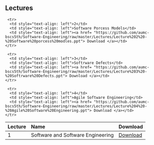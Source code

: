 ## Lectures


<table>
  <thead>
    <tr>
      <th style="text-align: left"> Lecture </th>
      <th style="text-align: left"> Name </th>
      <th style="text-align: left"> Download </th>
    </tr>
  </thead>
  <tbody>
    <tr>
      <td style="text-align: left">1</td>
      <td style="text-align: left">Software and Software Engineering</td>
      <td style="text-align: left"><a href= "https://github.com/aumc-bscs5th/Software-Engineering/raw/master/Lectures/Lecture%201%20-%20Software%20and%20Software%20Engineering.ppt"> Download </a></td>
    </tr>
    
     <tr>
      <td style="text-align: left">2</td>
      <td style="text-align: left">Software Porcess Models</td>
      <td style="text-align: left"><a href= "https://github.com/aumc-bscs5th/Software-Engineering/raw/master/Lectures/Lecture%202%20-%20Software%20porcess%20modles.ppt"> Download </a></td>
    </tr>
    
     <tr>
      <td style="text-align: left">3</td>
      <td style="text-align: left">Softrware Defects</td>
      <td style="text-align: left"><a href= "https://github.com/aumc-bscs5th/Software-Engineering/raw/master/Lectures/Lecture%203%20-%20Softrware%20Defects.ppt"> Download </a></td>
    </tr>
    
     <tr>
      <td style="text-align: left">4</td>
      <td style="text-align: left">Agile Software Engineering</td>
      <td style="text-align: left"><a href= "https://github.com/aumc-bscs5th/Software-Engineering/raw/master/Lectures/Lecture%204%20-%20Agile%20Software%20Engineering.ppt"> Download </a></td>
    </tr>

  </tbody>
</table>
